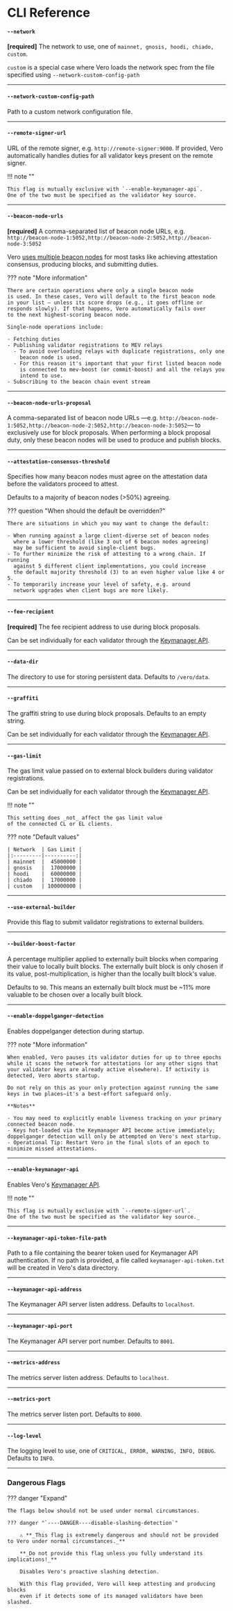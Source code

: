 # CLI Reference

#### `--network`

**[required]** The network to use, one of `mainnet, gnosis, hoodi, chiado, custom`.

`custom` is a special case where Vero loads the network spec from the file specified using `--network-custom-config-path`

___

#### `--network-custom-config-path`

Path to a custom network configuration file.

___

#### `--remote-signer-url`

URL of the remote signer, e.g. `http://remote-signer:9000`.
If provided, Vero automatically handles duties for all validator keys
present on the remote signer.

!!! note ""

    This flag is mutually exclusive with `--enable-keymanager-api`.
    One of the two must be specified as the validator key source.

___

#### `--beacon-node-urls`

**[required]** A comma-separated list of beacon node URLs, e.g. `http://beacon-node-1:5052,http://beacon-node-2:5052,http://beacon-node-3:5052`

Vero [uses multiple beacon nodes](../reference/using_multiple_beacon_nodes.md) for most tasks like achieving attestation consensus,
producing blocks, and submitting duties.

??? note "More information"

    There are certain operations where only a single beacon node
    is used. In these cases, Vero will default to the first beacon node
    in your list – unless its score drops (e.g., it goes offline or
    responds slowly). If that happens, Vero automatically fails over
    to the next highest-scoring beacon node.

    Single-node operations include:

    - Fetching duties
    - Publishing validator registrations to MEV relays
      - To avoid overloading relays with duplicate registrations, only one
        beacon node is used.
      - For this reason it's important that your first listed beacon node
        is connected to mev-boost (or commit-boost) and all the relays you
        intend to use.
    - Subscribing to the beacon chain event stream

___

#### `--beacon-node-urls-proposal`

A comma-separated list of beacon node URLs —e.g. `http://beacon-node-1:5052,http://beacon-node-2:5052,http://beacon-node-3:5052`—
to exclusively use for block proposals. When performing a block proposal duty,
only these beacon nodes will be used to produce and publish blocks.
___

#### `--attestation-consensus-threshold`

Specifies how many beacon nodes must agree on the attestation data
before the validators proceed to attest.

Defaults to a majority of beacon nodes (>50%) agreeing.

??? question "When should the default be overridden?"

    There are situations in which you may want to change the default:

    - When running against a large client-diverse set of beacon nodes
      where a lower threshold (like 3 out of 6 beacon nodes agreeing)
      may be sufficient to avoid single-client bugs.
    - To further minimize the risk of attesting to a wrong chain. If running
      against 5 different client implementations, you could increase
      the default majority threshold (3) to an even higher value like 4 or 5.
    - To temporarily increase your level of safety, e.g. around
      network upgrades when client bugs are more likely.

___

#### `--fee-recipient`

**[required]** The fee recipient address to use during block proposals.

Can be set individually for each validator through the [Keymanager API](../usage/keymanager_api.md).
___

#### `--data-dir`

The directory to use for storing persistent data. Defaults to `/vero/data`.
___

#### `--graffiti`

The graffiti string to use during block proposals. Defaults to an empty string.

Can be set individually for each validator through the [Keymanager API](../usage/keymanager_api.md).
___

#### `--gas-limit`

The gas limit value passed on to external block builders
during validator registrations.

Can be set individually for each validator through the [Keymanager API](../usage/keymanager_api.md).

!!! note ""

    This setting does _not_ affect the gas limit value
    of the connected CL or EL clients.

??? note "Default values"

    | Network  | Gas Limit |
    |:---------|----------:|
    | mainnet  |  45000000 |
    | gnosis   |  17000000 |
    | hoodi    |  60000000 |
    | chiado   |  17000000 |
    | custom   | 100000000 |

___

#### `--use-external-builder`

Provide this flag to submit validator registrations to external builders.
___

#### `--builder-boost-factor`

A percentage multiplier applied to externally built blocks when comparing their value
to locally built blocks. The externally built block is only chosen if its value,
post-multiplication, is higher than the locally built block's value.

Defaults to `90`. This means an externally built block must be
~11% more valuable to be chosen over a locally built block.
___

#### `--enable-doppelganger-detection`

Enables doppelganger detection during startup.

??? note "More information"

    When enabled, Vero pauses its validator duties for up to three epochs
    while it scans the network for attestations (or any other signs that
    your validator keys are already active elsewhere). If activity is
    detected, Vero aborts startup.

    Do not rely on this as your only protection against running the same
    keys in two places—it's a best‑effort safeguard only.

    **Notes**

    - You may need to explicitly enable liveness tracking on your primary
    connected beacon node.
    - Keys hot‑loaded via the Keymanager API become active immediately;
    doppelganger detection will only be attempted on Vero's next startup.
    - Operational Tip: Restart Vero in the final slots of an epoch to
    minimize missed attestations.

___

#### `--enable-keymanager-api`

Enables Vero's [Keymanager API](../usage/keymanager_api.md).

!!! note ""

    This flag is mutually exclusive with `--remote-signer-url`.
    One of the two must be specified as the validator key source._

___

#### `--keymanager-api-token-file-path`

Path to a file containing the bearer token used for Keymanager API
authentication. If no path is provided, a file called
`keymanager-api-token.txt` will be created in Vero's data directory.
___

#### `--keymanager-api-address`

The Keymanager API server listen address. Defaults to `localhost`.

___

#### `--keymanager-api-port`

The Keymanager API server port number. Defaults to `8001`.

___

#### `--metrics-address`

The metrics server listen address. Defaults to `localhost`.
___

#### `--metrics-port`

The metrics server listen port. Defaults to `8000`.

___

#### `--log-level`

The logging level to use, one of `CRITICAL, ERROR, WARNING, INFO, DEBUG`. Defaults to `INFO`.

___

### Dangerous Flags

??? danger "Expand"

    The flags below should not be used under normal circumstances.

    ??? danger "`----DANGER----disable-slashing-detection`"

        ⚠️ **_This flag is extremely dangerous and should not be provided to Vero under normal circumstances._**

        **_Do not provide this flag unless you fully understand its implications!_**

        Disables Vero's proactive slashing detection.

        With this flag provided, Vero will keep attesting and producing blocks
        even if it detects some of its managed validators have been slashed.

